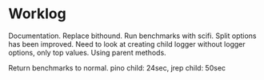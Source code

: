 # Worklog

Documentation.
Replace bithound.
Run benchmarks with scifi.
Split options has been improved. Need to look at creating child logger without logger options, only top values. Using parent methods.

Return benchmarks to normal.
pino child: 24sec, jrep child: 50sec

